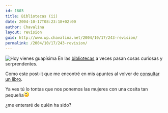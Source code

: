 ```yaml
---
id: 1603
title: Bibliotecas (ii)
date: 2004-10-17T08:23:18+02:00
author: Chavalina
layout: revision
guid: http://www.wp.chavalina.net/2004/10/17/243-revision/
permalink: /2004/10/17/243-revision/
---
```

<img class="imgizqda" src="http://www.chavalina.net/imagenes/fotos/post-it.jpg" alt="Hoy vienes guapísima" /> En las <a href="http://www.chavalina.net/comentar.php?idpost=207" target="_blank">bibliotecas</a> a veces pasan cosas curiosas y sorprendentes.

Como este post-it que me encontré en mis apuntes al volver de <acronym title="vale, realmente estaba en internet">consultar un libro</acronym>.

Ya ves tú lo tontas que nos ponemos las mujeres con una cosita tan pequeña![emo](/imagenes/emoticonos/sonrisa.gif) 

¿me enteraré de quién ha sido?